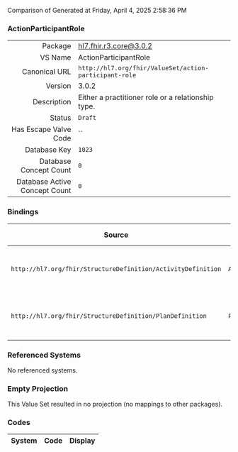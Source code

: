 Comparison of 
Generated at Friday, April 4, 2025 2:58:36 PM

### ActionParticipantRole

|      |     |
| ---: | --- |
| Package | hl7.fhir.r3.core@3.0.2 |
| VS Name | ActionParticipantRole |
| Canonical URL | `http://hl7.org/fhir/ValueSet/action-participant-role` |
| Version | 3.0.2 |
| Description | Either a practitioner role or a relationship type. |
| Status | `Draft` |
| Has Escape Valve Code | `` |
| Database Key | `1023` |
| Database Concept Count | `0` |
| Database Active Concept Count | `0` |
### Bindings

| Source | Element | Binding | Strength | Element Short |
| ------ | ------- | ------- | -------- | ------------- |
| `http://hl7.org/fhir/StructureDefinition/ActivityDefinition` | `ActivityDefinition.participant.role` | `http://hl7.org/fhir/ValueSet/action-participant-role` | `Example` | E.g. Nurse, Surgeon, Parent, etc |
| `http://hl7.org/fhir/StructureDefinition/PlanDefinition` | `PlanDefinition.action.participant.role` | `http://hl7.org/fhir/ValueSet/action-participant-role` | `Example` | E.g. Nurse, Surgeon, Parent, etc |

### Referenced Systems

No referenced systems.
### Empty Projection

This Value Set resulted in no projection (no mappings to other packages).

### Codes

| System | Code | Display |
| ------ | ---- | ------- |

